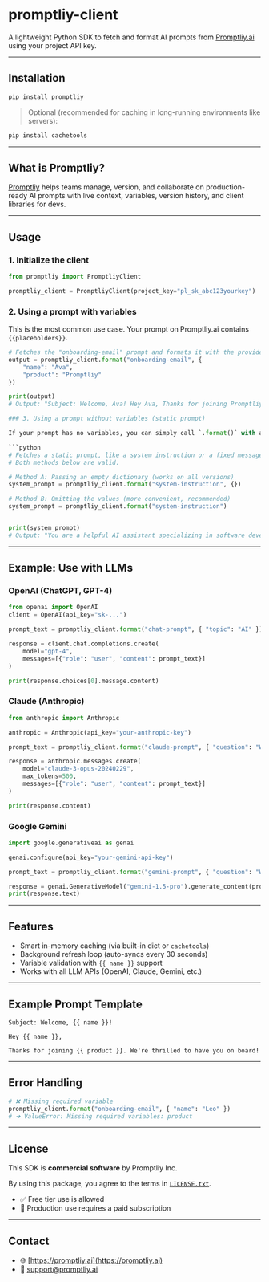 # promptliy-client

A lightweight Python SDK to fetch and format AI prompts from [Promptliy.ai](https://promptliy.ai) using your project API key.

---

## Installation

```bash
pip install promptliy
```

> Optional (recommended for caching in long-running environments like servers):
```bash
pip install cachetools
```

---

## What is Promptliy?

[Promptliy](https://promptliy.ai) helps teams manage, version, and collaborate on production-ready AI prompts with live context, variables, version history, and client libraries for devs.

---

## Usage

### 1. Initialize the client

```python
from promptliy import PromptliyClient

promptliy_client = PromptliyClient(project_key="pl_sk_abc123yourkey")
```

### 2. Using a prompt with variables

This is the most common use case. Your prompt on Promptliy.ai contains `{{placeholders}}`.

```python
# Fetches the "onboarding-email" prompt and formats it with the provided values
output = promptliy_client.format("onboarding-email", {
    "name": "Ava",
    "product": "Promptliy"
})

print(output)
# Output: "Subject: Welcome, Ava! Hey Ava, Thanks for joining Promptliy..."```

### 3. Using a prompt without variables (static prompt)

If your prompt has no variables, you can simply call `.format()` with an empty dictionary. If you are using the latest version of the SDK, the second argument is optional.

```python
# Fetches a static prompt, like a system instruction or a fixed message.
# Both methods below are valid.

# Method A: Passing an empty dictionary (works on all versions)
system_prompt = promptliy_client.format("system-instruction", {})

# Method B: Omitting the values (more convenient, recommended)
system_prompt = promptliy_client.format("system-instruction")


print(system_prompt)
# Output: "You are a helpful AI assistant specializing in software development."
```

---

## Example: Use with LLMs

### OpenAI (ChatGPT, GPT-4)

```python
from openai import OpenAI
client = OpenAI(api_key="sk-...")

prompt_text = promptliy_client.format("chat-prompt", { "topic": "AI" })

response = client.chat.completions.create(
    model="gpt-4",
    messages=[{"role": "user", "content": prompt_text}]
)

print(response.choices[0].message.content)
```

### Claude (Anthropic)

```python
from anthropic import Anthropic

anthropic = Anthropic(api_key="your-anthropic-key")

prompt_text = promptliy_client.format("claude-prompt", { "question": "What is PromptOps?" })

response = anthropic.messages.create(
    model="claude-3-opus-20240229",
    max_tokens=500,
    messages=[{"role": "user", "content": prompt_text}]
)

print(response.content)
```

### Google Gemini

```python
import google.generativeai as genai

genai.configure(api_key="your-gemini-api-key")

prompt_text = promptliy_client.format("gemini-prompt", { "question": "What is PromptOps?" })

response = genai.GenerativeModel("gemini-1.5-pro").generate_content(prompt_text)
print(response.text)
```

---

## Features

- Smart in-memory caching (via built-in dict or `cachetools`)
- Background refresh loop (auto-syncs every 30 seconds)
- Variable validation with `{{ name }}` support
- Works with all LLM APIs (OpenAI, Claude, Gemini, etc.)

---

## Example Prompt Template

```text
Subject: Welcome, {{ name }}!

Hey {{ name }},

Thanks for joining {{ product }}. We're thrilled to have you on board!
```

---

## Error Handling

```python
# ❌ Missing required variable
promptliy_client.format("onboarding-email", { "name": "Leo" })
# ➜ ValueError: Missing required variables: product
```

---

## License

This SDK is **commercial software** by Promptliy Inc.

By using this package, you agree to the terms in [`LICENSE.txt`](./LICENSE.txt).

- ✅ Free tier use is allowed
- 🚫 Production use requires a paid subscription

---

## Contact

- 🌐 [https://promptliy.ai](https://promptliy.ai)
- 📧 support@promptliy.ai